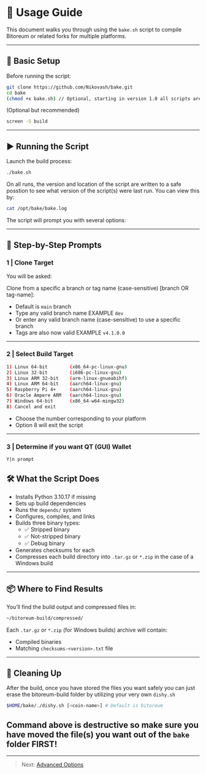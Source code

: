 # 🚀 Usage Guide

This document walks you through using the `bake.sh` script to compile Bitoreum or related forks for multiple platforms.

---

## 🧱 Basic Setup

Before running the script:

```bash
git clone https://github.com/Nikovash/bake.git
cd bake
(chmod +x bake.sh) // Optional, starting in version 1.0 all scripts are deployed with executable flags
```

(Optional but recommended)

```bash
screen -S build
```

---

## ▶️ Running the Script

Launch the build process:

```bash
./bake.sh
```

On all runs, the version and location of the script are written to a safe posstion to see what version of the script(s) were last run. You can view this by:

```bash
cat /opt/bake/bake.log
```

The script will prompt you with several options:

---

## 📌 Step-by-Step Prompts

### 1 | Clone Target

You will be asked:

Clone from a specific a branch or  tag name (case-sensitive) [branch OR tag-name]:

- Default is `main` branch
- Type any valid branch name EXAMPLE `dev`
- Or enter any valid branch name (case-sensitive) to use a specific branch
- Tags are also now valid EXAMPLE `v4.1.0.0`

---

### 2 | Select Build Target

```bash
1) Linux 64-bit        (x86_64-pc-linux-gnu)
2) Linux 32-bit        (i686-pc-linux-gnu)
3) Linux ARM 32-bit    (arm-linux-gnueabihf)
4) Linux ARM 64-bit    (aarch64-linux-gnu)
5) Raspberry Pi 4+     (aarch64-linux-gnu)
6) Oracle Ampere ARM   (aarch64-linux-gnu)
7) Windows 64-bit      (x86_64-w64-mingw32)
8) Cancel and exit
```

- Choose the number corresponding to your platform
- Option 8 will exit the script
---

### 3 | Determine if you want QT (GUI) Wallet
```
Y|n prompt
```

## 🛠️ What the Script Does

- Installs Python 3.10.17 if missing
- Sets up build dependencies
- Runs the `depends/` system
- Configures, compiles, and links
- Builds three binary types:
  - ✅ Stripped binary
  - ✅ Not-stripped binary
  - ✅ Debug binary
- Generates checksums for each
- Compresses each build directory into `.tar.gz` or `*.zip` in the case of a Windows build

---

## 📦 Where to Find Results

You’ll find the build output and compressed files in:

```bash
~/bitoreum-build/compressed/
```

Each `.tar.gz` or `*.zip` (for Windows builds) archive will contain:

- Compiled binaries
- Matching `checksums-<version>.txt` file

---

## 🧹 Cleaning Up

After the build, once you have stored the files you want safely you can just erase the bitoreum-build folder by utilizing your very own `dishy.sh`

```bash
$HOME/bake/./dishy.sh [<coin-name>] # Default is bitoreum
```
## Command above is destructive so make sure you have moved the file(s) you want out of the `bake` folder FIRST!
---

> Next: [Advanced Options](advanced-options.md)
